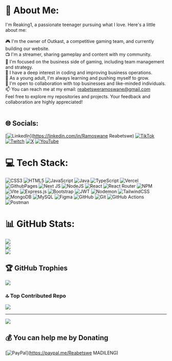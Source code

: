 # 💫 About Me:
I'm Reaking1, a passionate teenager pursuing what I love. Here's a little about me:<br><br>🎮 I'm the owner of Outkast, a competitive gaming team, and currently building our website.<br>📺 I'm a streamer, sharing gameplay and content with my community.<br>💼 I'm focused on the business side of gaming, including team management and strategy.<br>👀 I have a deep interest in coding and improving business operations.<br>🌱 As a young adult, I'm always learning and pushing myself to grow.<br>💞️ I'm open to collaboration with top businesses and like-minded individuals.<br>📫 You can reach me at my email: reabetsweramoswane@gmail.com<br>Feel free to explore my repositories and projects. Your feedback and collaboration are highly appreciated!<br><br><!--- Reaking1/Reaking1 is a ✨ special ✨ repository because its `README.md` (this file) appears on your GitHub profile. You can click the Preview link to take a look at your changes. --->


## 🌐 Socials:
[![LinkedIn](https://img.shields.io/badge/LinkedIn-%230077B5.svg?logo=linkedin&logoColor=white)](https://linkedin.com/in/Ramoswane Reabetswe) [![TikTok](https://img.shields.io/badge/TikTok-%23000000.svg?logo=TikTok&logoColor=white)](https://tiktok.com/@Theghostking2003) [![Twitch](https://img.shields.io/badge/Twitch-%239146FF.svg?logo=Twitch&logoColor=white)](https://twitch.tv/theghostking2003) [![X](https://img.shields.io/badge/X-black.svg?logo=X&logoColor=white)](https://x.com/theghostking2003) [![YouTube](https://img.shields.io/badge/YouTube-%23FF0000.svg?logo=YouTube&logoColor=white)](https://youtube.com/@@Outkastgaming-l1f) 

# 💻 Tech Stack:
![CSS3](https://img.shields.io/badge/css3-%231572B6.svg?style=flat-square&logo=css3&logoColor=white) ![HTML5](https://img.shields.io/badge/html5-%23E34F26.svg?style=flat-square&logo=html5&logoColor=white) ![JavaScript](https://img.shields.io/badge/javascript-%23323330.svg?style=flat-square&logo=javascript&logoColor=%23F7DF1E) ![Java](https://img.shields.io/badge/java-%23ED8B00.svg?style=flat-square&logo=openjdk&logoColor=white) ![TypeScript](https://img.shields.io/badge/typescript-%23007ACC.svg?style=flat-square&logo=typescript&logoColor=white) ![Vercel](https://img.shields.io/badge/vercel-%23000000.svg?style=flat-square&logo=vercel&logoColor=white) ![GithubPages](https://img.shields.io/badge/github%20pages-121013?style=flat-square&logo=github&logoColor=white) ![Next JS](https://img.shields.io/badge/Next-black?style=flat-square&logo=next.js&logoColor=white) ![NodeJS](https://img.shields.io/badge/node.js-6DA55F?style=flat-square&logo=node.js&logoColor=white) ![React](https://img.shields.io/badge/react-%2320232a.svg?style=flat-square&logo=react&logoColor=%2361DAFB) ![React Router](https://img.shields.io/badge/React_Router-CA4245?style=flat-square&logo=react-router&logoColor=white) ![NPM](https://img.shields.io/badge/NPM-%23CB3837.svg?style=flat-square&logo=npm&logoColor=white) ![Vite](https://img.shields.io/badge/vite-%23646CFF.svg?style=flat-square&logo=vite&logoColor=white) ![Express.js](https://img.shields.io/badge/express.js-%23404d59.svg?style=flat-square&logo=express&logoColor=%2361DAFB) ![Bootstrap](https://img.shields.io/badge/bootstrap-%238511FA.svg?style=flat-square&logo=bootstrap&logoColor=white) ![JWT](https://img.shields.io/badge/JWT-black?style=flat-square&logo=JSON%20web%20tokens) ![Nodemon](https://img.shields.io/badge/NODEMON-%23323330.svg?style=flat-square&logo=nodemon&logoColor=%BBDEAD) ![TailwindCSS](https://img.shields.io/badge/tailwindcss-%2338B2AC.svg?style=flat-square&logo=tailwind-css&logoColor=white) ![MongoDB](https://img.shields.io/badge/MongoDB-%234ea94b.svg?style=flat-square&logo=mongodb&logoColor=white) ![MySQL](https://img.shields.io/badge/mysql-4479A1.svg?style=flat-square&logo=mysql&logoColor=white) ![Figma](https://img.shields.io/badge/figma-%23F24E1E.svg?style=flat-square&logo=figma&logoColor=white) ![GitHub](https://img.shields.io/badge/github-%23121011.svg?style=flat-square&logo=github&logoColor=white) ![Git](https://img.shields.io/badge/git-%23F05033.svg?style=flat-square&logo=git&logoColor=white) ![GitHub Actions](https://img.shields.io/badge/github%20actions-%232671E5.svg?style=flat-square&logo=githubactions&logoColor=white) ![Postman](https://img.shields.io/badge/Postman-FF6C37?style=flat-square&logo=postman&logoColor=white)
# 📊 GitHub Stats:
![](https://github-readme-stats.vercel.app/api?username=Reaking1&theme=dracula&hide_border=false&include_all_commits=true&count_private=false)<br/>
![](https://github-readme-streak-stats.herokuapp.com/?user=Reaking1&theme=dracula&hide_border=false)<br/>
![](https://github-readme-stats.vercel.app/api/top-langs/?username=Reaking1&theme=dracula&hide_border=false&include_all_commits=true&count_private=false&layout=compact)

## 🏆 GitHub Trophies
![](https://github-profile-trophy.vercel.app/?username=Reaking1&theme=monokai&no-frame=false&no-bg=true&margin-w=4)

### 🔝 Top Contributed Repo
![](https://github-contributor-stats.vercel.app/api?username=Reaking1&limit=5&theme=monokai&combine_all_yearly_contributions=true)

---
[![](https://visitcount.itsvg.in/api?id=Reaking1&icon=6&color=0)](https://visitcount.itsvg.in)

  ## 💰 You can help me by Donating
  [![PayPal](https://img.shields.io/badge/PayPal-00457C?style=for-the-badge&logo=paypal&logoColor=white)](https://paypal.me/Reabetswe MADILENG) 

  
<!-- Proudly created with GPRM ( https://gprm.itsvg.in ) -->
